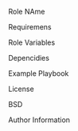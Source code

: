 Role NAme

Requiremens

Role Variables

Depencidies

Example Playbook

License

BSD

Author Information

